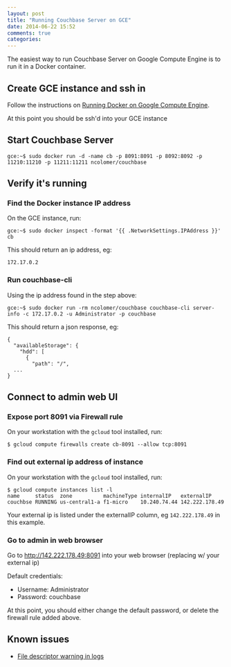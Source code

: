 ```yaml
---
layout: post
title: "Running Couchbase Server on GCE"
date: 2014-06-22 15:52
comments: true
categories: 
---
```


The easiest way to run Couchbase Server on Google Compute Engine is to run it in a Docker container.

## Create GCE instance and ssh in

Follow the instructions on [Running Docker on Google Compute Engine](http://docs.docker.com/installation/google/).

At this point you should be ssh'd into your GCE instance

## Start Couchbase Server

```
gce:~$ sudo docker run -d -name cb -p 8091:8091 -p 8092:8092 -p 11210:11210 -p 11211:11211 ncolomer/couchbase
```

## Verify it's running

### Find the Docker instance IP address

On the GCE instance, run:

```
gce:~$ sudo docker inspect -format '{{ .NetworkSettings.IPAddress }}' cb
```

This should return an ip address, eg:

```
172.17.0.2
```

### Run couchbase-cli

Using the ip address found in the step above:

```
gce:~$ sudo docker run -rm ncolomer/couchbase couchbase-cli server-info -c 172.17.0.2 -u Administrator -p couchbase
```

This should return a json response, eg:

```
{
  "availableStorage": {
    "hdd": [
      {
        "path": "/",
  ...
}
```

## Connect to admin web UI

### Expose port 8091 via Firewall rule

On your workstation with the `gcloud` tool installed, run:

```
$ gcloud compute firewalls create cb-8091 --allow tcp:8091
```

### Find out external ip address of instance

On your workstation with the `gcloud` tool installed, run:

```
$ gcloud compute instances list -l
name     status  zone          machineType internalIP   externalIP
couchbse RUNNING us-central1-a f1-micro    10.240.74.44 142.222.178.49
```
Your external ip is listed under the externalIP column, eg `142.222.178.49` in this example.

### Go to admin in web browser

Go to http://142.222.178.49:8091 into your web browser (replacing w/ your external ip)

Default credentials:

* Username: Administrator
* Password: couchbase

At this point, you should either change the default password, or delete the firewall rule added above.

## Known issues

* [File descriptor warning in logs](http://stackoverflow.com/questions/24356815/running-couchbase-under-gce-docker-and-getting-error-about-max-number-of-files)